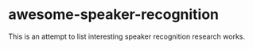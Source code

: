 # awesome-speaker-recognition
This is an attempt to list interesting speaker recognition research works.
